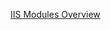 [IIS Modules Overview](https://www.iis.net/learn/get-started/introduction-to-iis/iis-modules-overview)

